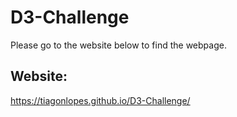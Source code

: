 # D3-Challenge

Please go to the website below to find the webpage.

## Website:
https://tiagonlopes.github.io/D3-Challenge/
